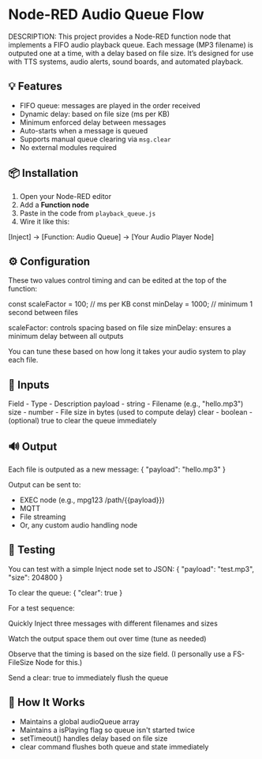 # Node-RED Audio Queue Flow

DESCRIPTION:
This project provides a Node-RED function node that implements a FIFO audio playback queue. Each message (MP3 filename) is outputed one at a time, with a delay based on file size. It’s designed for use with TTS systems, audio alerts, sound boards, and automated playback.


## 💡 Features

- FIFO queue: messages are played in the order received
- Dynamic delay: based on file size (ms per KB)
- Minimum enforced delay between messages
- Auto-starts when a message is queued
- Supports manual queue clearing via `msg.clear`
- No external modules required


## 📦 Installation

1. Open your Node-RED editor
2. Add a **Function node**
3. Paste in the code from `playback_queue.js`
4. Wire it like this:

[Inject] → [Function: Audio Queue] → [Your Audio Player Node]


## ⚙️ Configuration

These two values control timing and can be edited at the top of the function:

const scaleFactor = 100; // ms per KB
const minDelay = 1000;   // minimum 1 second between files

scaleFactor: controls spacing based on file size
minDelay: ensures a minimum delay between all outputs

You can tune these based on how long it takes your audio system to play each file.


## 🔁 Inputs
Field	- Type - Description
payload - string	- Filename (e.g., "hello.mp3")
size - number	- File size in bytes (used to compute delay)
clear	- boolean	- (optional) true to clear the queue immediately


## 🔊 Output
Each file is outputed as a new message:
{ "payload": "hello.mp3" }

Output can be sent to:
* EXEC node (e.g., mpg123 /path/{{payload}})
* MQTT
* File streaming
* Or, any custom audio handling node


## 🧪 Testing
You can test with a simple Inject node set to JSON:
{
  "payload": "test.mp3",
  "size": 204800
}

To clear the queue:
{ "clear": true }

For a test sequence:

Quickly Inject three messages with different filenames and sizes

Watch the output space them out over time (tune as needed)

Observe that the timing is based on the size field.
(I personally use a FS-FileSize Node for this.)

Send a clear: true to immediately flush the queue


## 📘 How It Works
* Maintains a global audioQueue array
* Maintains a isPlaying flag so queue isn't started twice
* setTimeout() handles delay based on file size
* clear command flushes both queue and state immediately
